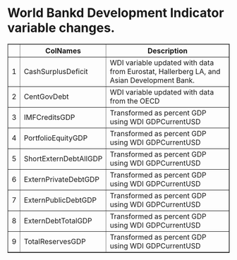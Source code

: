 # World Bankd Development Indicator variable changes. <!-- html table generated in R 3.1.0 by xtable 1.7-3 package -->
<!-- Mon May 12 11:37:31 2014 -->
<TABLE border=1>
<TR> <TH>  </TH> <TH> ColNames </TH> <TH> Description </TH>  </TR>
  <TR> <TD align="right"> 1 </TD> <TD> CashSurplusDeficit </TD> <TD> WDI variable updated with data from Eurostat, Hallerberg LA, and Asian Development Bank. </TD> </TR>
  <TR> <TD align="right"> 2 </TD> <TD> CentGovDebt </TD> <TD> WDI variable updated with data from the OECD </TD> </TR>
  <TR> <TD align="right"> 3 </TD> <TD> IMFCreditsGDP </TD> <TD> Transformed as percent GDP using WDI GDPCurrentUSD </TD> </TR>
  <TR> <TD align="right"> 4 </TD> <TD> PortfolioEquityGDP </TD> <TD> Transformed as percent GDP using WDI GDPCurrentUSD </TD> </TR>
  <TR> <TD align="right"> 5 </TD> <TD> ShortExternDebtAllGDP </TD> <TD> Transformed as percent GDP using WDI GDPCurrentUSD </TD> </TR>
  <TR> <TD align="right"> 6 </TD> <TD> ExternPrivateDebtGDP </TD> <TD> Transformed as percent GDP using WDI GDPCurrentUSD </TD> </TR>
  <TR> <TD align="right"> 7 </TD> <TD> ExternPublicDebtGDP </TD> <TD> Transformed as percent GDP using WDI GDPCurrentUSD </TD> </TR>
  <TR> <TD align="right"> 8 </TD> <TD> ExternDebtTotalGDP </TD> <TD> Transformed as percent GDP using WDI GDPCurrentUSD </TD> </TR>
  <TR> <TD align="right"> 9 </TD> <TD> TotalReservesGDP </TD> <TD> Transformed as percent GDP using WDI GDPCurrentUSD </TD> </TR>
   </TABLE>
